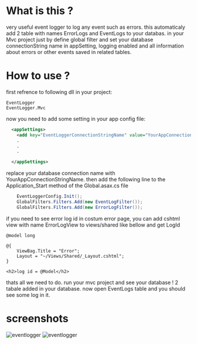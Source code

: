 # What is this ?
very useful event logger to log any event such as errors. this automaticaly add 2 table with names ErrorLogs and EventLogs to your databas.
in your Mvc project just by define global filter and set your database connectionString name in appSetting, logging enabled and all information about errors or other events saved in related tables.


# How to use ?

first refrence to following dll in your project:
```code
EventLogger
EventLogger.Mvc
```
now you need to add some setting in your app config file:
```xml
  <appSettings>
    <add key="EventLoggerConnectionStringName" value="YourAppConnectionStringName" />
	.
	.
	.

  </appSettings>
```
replace your database connection name with YourAppConnectionStringName.
then add the following line to the Application_Start method of the Global.asax.cs file

```c#
    EventLoggerConfig.Init();
    GlobalFilters.Filters.Add(new EventLogFilter());
    GlobalFilters.Filters.Add(new ErrorLogFilter());
```
if you need to see error log id in costum error page, you can add cshtml view with name ErrorLogView to views/shared like bellow and get LogId
```code
@model long

@{
    ViewBag.Title = "Error";
    Layout = "~/Views/Shared/_Layout.cshtml";
}

<h2>log id = @Model</h2>
```
thats all we need to do.
run your mvc project and see your database !
2 tabale added in your database. now open EventLogs table and you should see some log in it.

# screenshots
![eventlogger](https://github.com/hamed-shirbandi/EventLogger.Mvc/blob/master/EventLogger.Mvc/Content/img/1.png)
![eventlogger](https://github.com/hamed-shirbandi/EventLogger.Mvc/blob/master/EventLogger.Mvc/Content/img/2.png)
